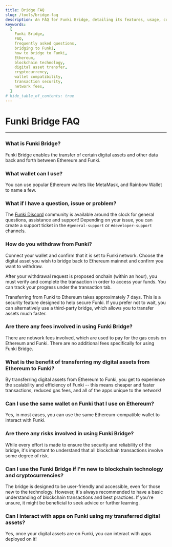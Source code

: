 ```yaml
---
title: Bridge FAQ
slug: /tools/bridge-faq
description: An FAQ for Funki Bridge, detailing its features, usage, compatibility with Ethereum wallets, transaction processes, fees, benefits, risks, and guidelines for new users.
keywords:
  [
    Funki Bridge,
    FAQ,
    frequently asked questions,
    bridging to Funki,
    how to bridge to Funki,
    Ethereum,
    blockchain technology,
    digital asset transfer,
    cryptocurrency,
    wallet compatibility,
    transaction security,
    network fees,
  ]
# hide_table_of_contents: true
---
```


# Funki Bridge FAQ

---

### What is Funki Bridge?

Funki Bridge enables the transfer of certain digital assets and other data back and forth between Ethereum and Funki.

### What wallet can I use?

You can use popular Ethereum wallets like MetaMask, and Rainbow Wallet to name a few.

### What if I have a question, issue or problem?

The [Funki Discord](https://discord.com/invite/playSIPHER) community is available around the clock for general questions, assistance and support! Depending on your issue, you can create a support ticket in the `#general-support` or `#developer-support` channels.

### How do you withdraw from Funki?

Connect your wallet and confirm that it is set to Funki network. Choose the digital asset you wish to bridge back to Ethereum mainnet and confirm you want to withdraw.

After your withdrawal request is proposed onchain (within an hour), you must verify and complete the transaction in order to access your funds. You can track your progress under the transaction tab.

Transferring from Funki to Ethereum takes approximately 7 days. This is a security feature designed to help secure Funki. If you prefer not to wait, you can alternatively use a third-party bridge, which allows you to transfer assets much faster.

### Are there any fees involved in using Funki Bridge?

There are network fees involved, which are used to pay for the gas costs on Ethereum and Funki. There are no additional fees specifically for using Funki Bridge.

### What is the benefit of transferring my digital assets from Ethereum to Funki?

By transferring digital assets from Ethereum to Funki, you get to experience the scalability and efficiency of Funki -- this means cheaper and faster transactions, reduced gas fees, and all of the apps unique to the network!

### Can I use the same wallet on Funki that I use on Ethereum?

Yes, in most cases, you can use the same Ethereum-compatible wallet to interact with Funki.

### Are there any risks involved in using Funki Bridge?

While every effort is made to ensure the security and reliability of the bridge, it's important to understand that all blockchain transactions involve some degree of risk.

### Can I use the Funki Bridge if I'm new to blockchain technology and cryptocurrencies?

The bridge is designed to be user-friendly and accessible, even for those new to the technology. However, it's always recommended to have a basic understanding of blockchain transactions and best practices. If you're unsure, it might be beneficial to seek advice or further learning.

### Can I interact with apps on Funki using my transferred digital assets?

Yes, once your digital assets are on Funki, you can interact with apps deployed on it!
